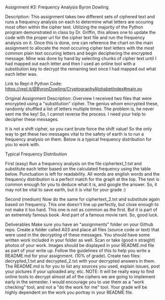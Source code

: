 Assignment #3: Frequency Analysis
Byron Dowling

Description: This assignment takes two different sets of ciphered text and runs a frequency analysis on each to determine what letters are occuring most often within the cipher text. Utilizing the majority of the Python program demonstrated in class by Dr. Griffin, this allows one to update the code with the proper url for the cipher text file and run the frequency analysis on it. Once this is done, one can reference the chart on the main assignment to allocate the most occuring cipher text letters with the most common plain text occuring letters and begin deciphering the encrypted message. Mine was done by hand by selecting chunks of cipher text until I had mapped out each letter and then I used an online tool with a substitution key to decrypt the remaining text once I had mapped out what each letter was.

Link to Repl-it Python Code: https://repl.it/@ByronDowling/CryptographyAlphabetIndex#main.py

Original Assignment Description:
Overview
I received two files that were encrypted using a "substitution" cipher. The genius whom encrypted these, randomly shuffled a list of letters multiple times. The problem is, he never sent me the key! So, I cannot reverse the process. I need your help to decipher these messages.

It is not a shift cipher, so you cant brute force the shift value! So the only way to get these two messages vital to the safety of earth is to run a frequency analysis on them. Below is a typical frequency distribution for you to work with.

Typical Frequency Distribution


First (easy)
Run a frequency analysis on the file ciphertext_1.txt and substitute each letter based on the calculated frequency using the table below. Punctuation is left for readability. All words are english words and the frequency distribution is a perfect match for the graph at the top. The text is common enough for you to deduce what it is, and google the answer. So, it may not be vital to save earth, but it is vital for your grade :)

Second (medium)
Now do the same for ciphertext_2.txt and substitute again based on frequency. This one doesn't line up perfectly, but close enough to not make it too hard. This one is not as common as the first. But it is part of an extremely famous book. And part of a famous movie rant. So, good luck.

Deliverables
Make sure you have an "assignments" folder on your Github repo.
Create a folder called A03 and place all files (source code or text) that were used in the decrypting of these messages.
You should have some written work included in your folder as well. Scan or take (good n straight) photos of your work. Images should be displayed in your README.md file as part of your write up.
Follow the guidelines of this to help you write a README.md for your assignment. (10% of grade).
Create two files: decrypted_1.txt and decrypted_2.txt with your decrypted answers in them.
The README.md is for you to list any sources you used, explain issues, post your pictures if your uploaded any, etc.
NOTE: It will be really easy to find online tools to decrypt almost all of the ciphers we are going to implement early in the semester. I would encourage you to use them as a "work checking" tool, and not a "do the work for me" tool. Your grade will be highly dependent on the work you portray in your README file.
